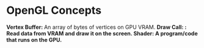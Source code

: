 <h1> OpenGL Concepts </h1>

<b> Vertex Buffer: </b> An array of bytes of vertices on GPU VRAM.
<b> Draw Call: <b>: Read data from VRAM and draw it on the screen.
<b> Shader: <b> A program/code that runs on the GPU.
